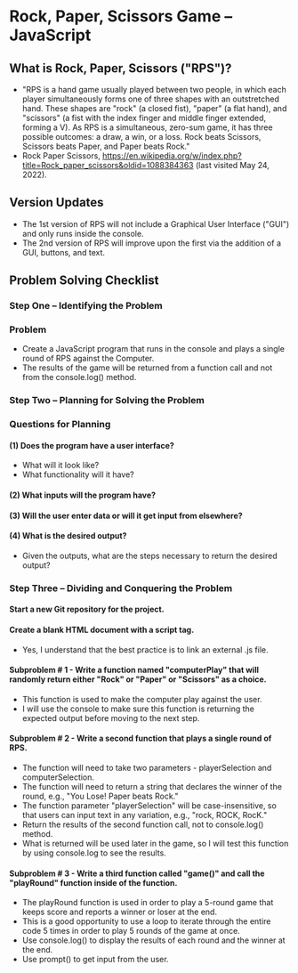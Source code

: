 # Rock, Paper, Scissors Game – JavaScript

## What is Rock, Paper, Scissors ("RPS")?
- "RPS is a hand game usually played between two people, in which each player simultaneously forms one of three shapes with an outstretched hand. These shapes are "rock" (a closed fist), "paper" (a flat hand), and "scissors" (a fist with the index finger and middle finger extended, forming a V). As RPS is a simultaneous, zero-sum game, it has three possible outcomes: a draw, a win, or a loss. Rock beats Scissors, Scissors beats Paper, and Paper beats Rock." 
- Rock Paper Scissors, https://en.wikipedia.org/w/index.php?title=Rock_paper_scissors&oldid=1088384363 (last visited May 24, 2022).

## Version Updates
- The 1st version of RPS will not include a Graphical User Interface ("GUI") and only runs inside the console.
- The 2nd version of RPS will improve upon the first via the addition of a GUI, buttons, and text.

## Problem Solving Checklist
### Step One – Identifying the Problem
### Problem
- Create a JavaScript program that runs in the console and plays a single round of RPS against the Computer. 
- The results of the game will be returned from a function call and not from the console.log() method.
### Step Two – Planning for Solving the Problem
### Questions for Planning
#### (1) Does the program have a user interface? 
- What will it look like? 
- What functionality will it have? 
#### (2) What inputs will the program have? 
#### (3) Will the user enter data or will it get input from elsewhere? 
#### (4) What is the desired output? 
- Given the outputs, what are the steps necessary to return the desired output?
### Step Three – Dividing and Conquering the Problem
#### Start a new Git repository for the project.
#### Create a blank HTML document with a script tag.
- Yes, I understand that the best practice is to link an external .js file.
#### Subproblem # 1 - Write a function named "computerPlay" that will randomly return either "Rock" or "Paper" or "Scissors" as a choice. 
- This function is used to make the computer play against the user. 
- I will use the console to make sure this function is returning the expected output before moving to the next step.
#### Subproblem # 2 - Write a second function that plays a single round of RPS. 
- The function will need to take two parameters - playerSelection and computerSelection. 
- The function will need to return a string that declares the winner of the round, e.g., "You Lose! Paper beats Rock." 
- The function parameter "playerSelection" will be case-insensitive, so that users can input text in any variation, e.g., "rock, ROCK, RocK."
- Return the results of the second function call, not to console.log() method. 
- What is returned will be used later in the game, so I will test this function by using console.log to see the results.
#### Subproblem # 3 - Write a third function called "game()" and call the "playRound" function inside of the function. 
- The playRound function is used in order to play a 5-round game that keeps score and reports a winner or loser at the end. 
- This is a good opportunity to use a loop to iterate through the entire code 5 times in order to play 5 rounds of the game at once.
- Use console.log() to display the results of each round and the winner at the end.
- Use prompt() to get input from the user.

